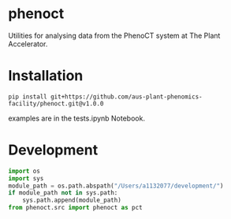 # phenoct
Utilities for analysing data from the PhenoCT system at The Plant Accelerator.



# Installation
`pip install git+https://github.com/aus-plant-phenomics-facility/phenoct.git@v1.0.0`


examples are in the tests.ipynb Notebook.

# Development
```python
import os
import sys
module_path = os.path.abspath("/Users/a1132077/development/")
if module_path not in sys.path:
    sys.path.append(module_path)
from phenoct.src import phenoct as pct

```